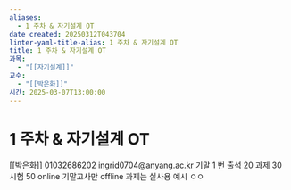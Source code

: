 ```yaml
---
aliases:
  - 1 주차 & 자기설계 OT
date created: 20250312T043704
linter-yaml-title-alias: 1 주차 & 자기설계 OT
title: 1 주차 & 자기설계 OT
과목:
  - "[[자기설계]]"
교수:
  - "[[박은화]]"
시간: 2025-03-07T13:00:00
---
```


# 1 주차 & 자기설계 OT

[[박은화]] 01032686202 ingrid0704@anyang.ac.kr
기말 1 번
출석 20 과제 30 시험 50
online 기말고사만 offline
과제는 실사용 예시 ㅇㅇ
